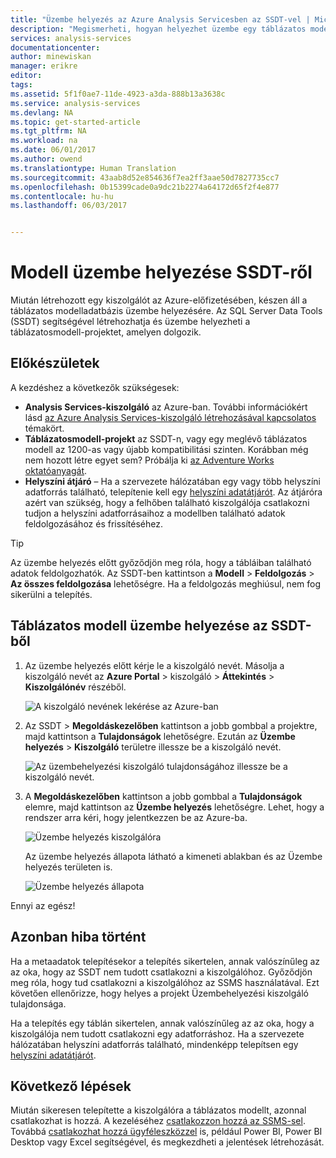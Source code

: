 ```yaml
---
title: "Üzembe helyezés az Azure Analysis Servicesben az SSDT-vel | Microsoft Docs"
description: "Megismerheti, hogyan helyezhet üzembe egy táblázatos modellt az Azure Analysis Servicesre az SSDT-vel."
services: analysis-services
documentationcenter: 
author: minewiskan
manager: erikre
editor: 
tags: 
ms.assetid: 5f1f0ae7-11de-4923-a3da-888b13a3638c
ms.service: analysis-services
ms.devlang: NA
ms.topic: get-started-article
ms.tgt_pltfrm: NA
ms.workload: na
ms.date: 06/01/2017
ms.author: owend
ms.translationtype: Human Translation
ms.sourcegitcommit: 43aab8d52e854636f7ea2ff3aae50d7827735cc7
ms.openlocfilehash: 0b15399cade0a9dc21b2274a64172d65f2f4e877
ms.contentlocale: hu-hu
ms.lasthandoff: 06/03/2017


---
```

# <a name="deploy-a-model-from-ssdt"></a>Modell üzembe helyezése SSDT-ről
Miután létrehozott egy kiszolgálót az Azure-előfizetésében, készen áll a táblázatos modelladatbázis üzembe helyezésére. Az SQL Server Data Tools (SSDT) segítségével létrehozhatja és üzembe helyezheti a táblázatosmodell-projektet, amelyen dolgozik. 

## <a name="before-you-begin"></a>Előkészületek
A kezdéshez a következők szükségesek:

* **Analysis Services-kiszolgáló** az Azure-ban. További információkért lásd [az Azure Analysis Services-kiszolgáló létrehozásával kapcsolatos](analysis-services-create-server.md) témakört.
* **Táblázatosmodell-projekt** az SSDT-n, vagy egy meglévő táblázatos modell az 1200-as vagy újabb kompatibilitási szinten. Korábban még nem hozott létre egyet sem? Próbálja ki [az Adventure Works oktatóanyagát](https://msdn.microsoft.com/library/hh231691.aspx).
* **Helyszíni átjáró** – Ha a szervezete hálózatában egy vagy több helyszíni adatforrás található, telepítenie kell egy [helyszíni adatátjárót](analysis-services-gateway.md). Az átjáróra azért van szükség, hogy a felhőben található kiszolgálója csatlakozni tudjon a helyszíni adatforrásaihoz a modellben található adatok feldolgozásához és frissítéséhez.

> [!TIP]
> Az üzembe helyezés előtt győződjön meg róla, hogy a tábláiban található adatok feldolgozhatók. Az SSDT-ben kattintson a **Modell** > **Feldolgozás** > **Az összes feldolgozása** lehetőségre. Ha a feldolgozás meghiúsul, nem fog sikerülni a telepítés.
> 
> 

## <a name="to-deploy-a-tabular-model-from-ssdt"></a>Táblázatos modell üzembe helyezése az SSDT-ből

1. Az üzembe helyezés előtt kérje le a kiszolgáló nevét. Másolja a kiszolgáló nevét az **Azure Portal** > kiszolgáló > **Áttekintés** > **Kiszolgálónév** részéből.
   
    ![A kiszolgáló nevének lekérése az Azure-ban](./media/analysis-services-deploy/aas-deploy-get-server-name.png)
2. Az SSDT > **Megoldáskezelőben** kattintson a jobb gombbal a projektre, majd kattintson a **Tulajdonságok** lehetőségre. Ezután az **Üzembe helyezés** > **Kiszolgáló** területre illessze be a kiszolgáló nevét.   
   
    ![Az üzembehelyezési kiszolgáló tulajdonságához illessze be a kiszolgáló nevét.](./media/analysis-services-deploy/aas-deploy-deployment-server-property.png)
3. A **Megoldáskezelőben** kattintson a jobb gombbal a **Tulajdonságok** elemre, majd kattintson az **Üzembe helyezés** lehetőségre. Lehet, hogy a rendszer arra kéri, hogy jelentkezzen be az Azure-ba.
   
    ![Üzembe helyezés kiszolgálóra](./media/analysis-services-deploy/aas-deploy-deploy.png)
   
    Az üzembe helyezés állapota látható a kimeneti ablakban és az Üzembe helyezés területen is.
   
    ![Üzembe helyezés állapota](./media/analysis-services-deploy/aas-deploy-status.png)

Ennyi az egész!


## <a name="but-something-went-wrong"></a>Azonban hiba történt
Ha a metaadatok telepítésekor a telepítés sikertelen, annak valószínűleg az az oka, hogy az SSDT nem tudott csatlakozni a kiszolgálóhoz. Győződjön meg róla, hogy tud csatlakozni a kiszolgálóhoz az SSMS használatával. Ezt követően ellenőrizze, hogy helyes a projekt Üzembehelyezési kiszolgáló tulajdonsága.

Ha a telepítés egy táblán sikertelen, annak valószínűleg az az oka, hogy a kiszolgálója nem tudott csatlakozni egy adatforráshoz. Ha a szervezete hálózatában helyszíni adatforrás található, mindenképp telepítsen egy [helyszíni adatátjárót](analysis-services-gateway.md).

## <a name="next-steps"></a>Következő lépések
Miután sikeresen telepítette a kiszolgálóra a táblázatos modellt, azonnal csatlakozhat is hozzá. A kezeléséhez [csatlakozzon hozzá az SSMS-sel](analysis-services-manage.md). Továbbá [csatlakozhat hozzá ügyféleszközzel](analysis-services-connect.md) is, például Power BI, Power BI Desktop vagy Excel segítségével, és megkezdheti a jelentések létrehozását.


